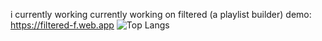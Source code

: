 i currently working 
currently working on filtered (a playlist builder)
demo: https://filtered-f.web.app
![Top Langs](https://github-readme-stats.vercel.app/api/top-langs/?username=rubb3rDucc&hide_progress=true)


<!--
**rubb3rDucc/rubb3rDucc** is a ✨ _special_ ✨ repository because its `README.md` (this file) appears on your GitHub profile.

Here are some ideas to get you started:

- 🔭 I’m currently working on ...
- 🌱 I’m currently learning ...
- 👯 I’m looking to collaborate on ...
- 🤔 I’m looking for help with ...
- 💬 Ask me about ...
- 📫 How to reach me: ...
- 😄 Pronouns: ...
- ⚡ Fun fact: ...
-->
